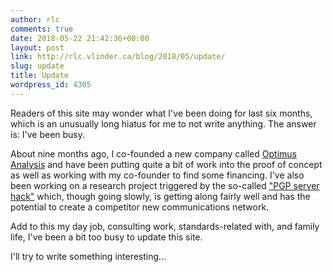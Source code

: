 ```yaml
---
author: rlc
comments: true
date: 2018-05-22 21:42:36+00:00
layout: post
link: http://rlc.vlinder.ca/blog/2018/05/update/
slug: update
title: Update
wordpress_id: 4305
---
```


Readers of this site may wonder what I've been doing for last six months, which is an unusually long hiatus for me to not write anything. The answer is: I've been busy.
<!-- more -->
About nine months ago, I co-founded a new company called [Optimus Analysis](http://optimus-analysis.ca) and have been putting quite a bit of work into the proof of concept as well as working with my co-founder to find some financing. I've also been working on a research project triggered by the so-called ["PGP server hack"](http://rlc.vlinder.ca/blog/2017/03/police-hack-pgp-server-really/) which, though going slowly, is getting along fairly well and has the potential to create a competitor new communications network.

Add to this my day job, consulting work, standards-related with, and family life, I've been a bit too busy to update this site.

I'll try to write something interesting...
